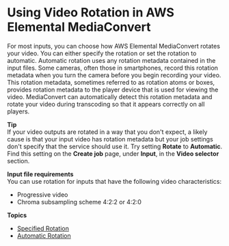 # Using Video Rotation in AWS Elemental MediaConvert<a name="auto-rotate"></a>

For most inputs, you can choose how AWS Elemental MediaConvert rotates your video\. You can either specify the rotation or set the rotation to automatic\. Automatic rotation uses any rotation metadata contained in the input files\. Some cameras, often those in smartphones, record this rotation metadata when you turn the camera before you begin recording your video\. This rotation metadata, sometimes referred to as rotation atoms or boxes, provides rotation metadata to the player device that is used for viewing the video\. MediaConvert can automatically detect this rotation metadata and rotate your video during transcoding so that it appears correctly on all players\.

**Tip**  
If your video outputs are rotated in a way that you don't expect, a likely cause is that your input video has rotation metadata but your job settings don't specify that the service should use it\. Try setting **Rotate** to **Automatic**\. Find this setting on the **Create job** page, under **Input**, in the **Video selector** section\.

**Input file requirements**  
You can use rotation for inputs that have the following video characteristics:
+ Progressive video
+ Chroma subsampling scheme 4:2:2 or 4:2:0

**Topics**
+ [Specified Rotation](manually-specified-rotation.md)
+ [Automatic Rotation](automatic-rotation.md)